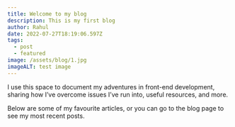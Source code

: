 ```yaml
---
title: Welcome to my blog
description: This is my first blog
author: Rahul
date: 2022-07-27T18:19:06.597Z
tags:
  - post
  - featured
image: /assets/blog/1.jpg
imageALT: test image
---
```

I use this space to document my adventures in front-end development, sharing how I’ve overcome issues I’ve run into, useful resources, and more.

Below are some of my favourite articles, or you can go to the blog page to see my most recent posts.